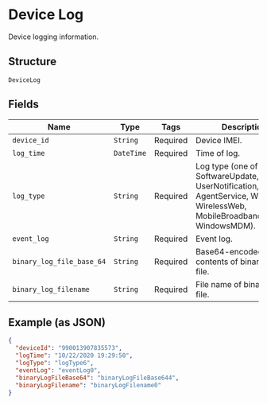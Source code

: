 
# Device Log

Device logging information.

## Structure

`DeviceLog`

## Fields

| Name | Type | Tags | Description |
|  --- | --- | --- | --- |
| `device_id` | `String` | Required | Device IMEI. |
| `log_time` | `DateTime` | Required | Time of log. |
| `log_type` | `String` | Required | Log type (one of SoftwareUpdate, Event, UserNotification, AgentService, Wireless, WirelessWeb, MobileBroadbandModem, WindowsMDM). |
| `event_log` | `String` | Required | Event log. |
| `binary_log_file_base_64` | `String` | Required | Base64-encoded contents of binary log file. |
| `binary_log_filename` | `String` | Required | File name of binary log file. |

## Example (as JSON)

```json
{
  "deviceId": "990013907835573",
  "logTime": "10/22/2020 19:29:50",
  "logType": "logType6",
  "eventLog": "eventLog0",
  "binaryLogFileBase64": "binaryLogFileBase644",
  "binaryLogFilename": "binaryLogFilename0"
}
```

